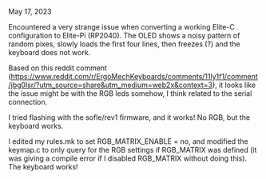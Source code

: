 May 17, 2023

Encountered a very strange issue when converting a working Elite-C configuration to Elite-Pi (RP2040). The OLED shows a noisy pattern of random pixes, slowly loads the first four lines, then freezes (?) and the keyboard does not work.

Based on this reddit comment (https://www.reddit.com/r/ErgoMechKeyboards/comments/11ly1f1/comment/jbg0lsr/?utm_source=share&utm_medium=web2x&context=3), it looks like the issue might be with the RGB leds somehow, I think related to the serial connection.

I tried flashing with the sofle/rev1 firmware, and it works! No RGB, but the keyboard works.

I edited my rules.mk to set RGB_MATRIX_ENABLE = no, and modified the keymap.c to only query for the RGB settings if RGB_MATRIX was defined (it was giving a compile error if I disabled RGB_MATRIX without doing this). The keyboard works!